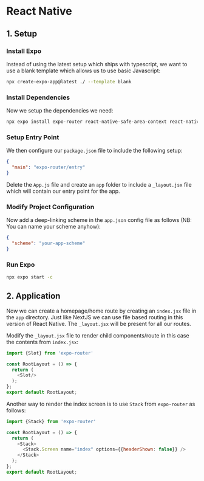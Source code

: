 # React Native

## 1. Setup

### Install Expo
Instead of using the latest setup which ships with typescript, we want to use a blank template which allows us to use basic Javascript:

```bash
npx create-expo-app@latest ./ --template blank
```
### Install Dependencies
Now we setup the dependencies we need:

```bash
npx expo install expo-router react-native-safe-area-context react-native-screens expo-linking expo-constants expo-status-bar
```

### Setup Entry Point
We then configure our `package.json` file to include the following setup:

```json
{
  "main": "expo-router/entry"
}

```

Delete the `App.js` file and create an `app` folder to include a `_layout.jsx` file which will contain our entry point for the app.

### Modify Project Configuration

Now add a deep-linking scheme in the `app.json` config file as follows (NB: You can name your scheme anyhow): 

```json
{
  "scheme": "your-app-scheme"
}
```

### Run Expo

```bash
npx expo start -c
```

## 2. Application

Now we can create a homepage/home route by creating an `index.jsx` file in the `app` directory. Just like NextJS we can use file based routing in this version of React Native. The `_layout.jsx` will be present for all our routes.

Modify the `_layout.jsx` file to render child components/route in this case the contents from `index.jsx`:

```js
import {Slot} from 'expo-router'

const RootLayout = () => {
  return (
    <Slot/>
  );
};
export default RootLayout;

```

Another way to render the index screen is to use `Stack` from `expo-router` as follows:

```js
import {Stack} from 'expo-router'

const RootLayout = () => {
  return (
    <Stack>
      <Stack.Screen name="index" options={{headerShown: false}} />
    </Stack>
  );
};
export default RootLayout;
```

